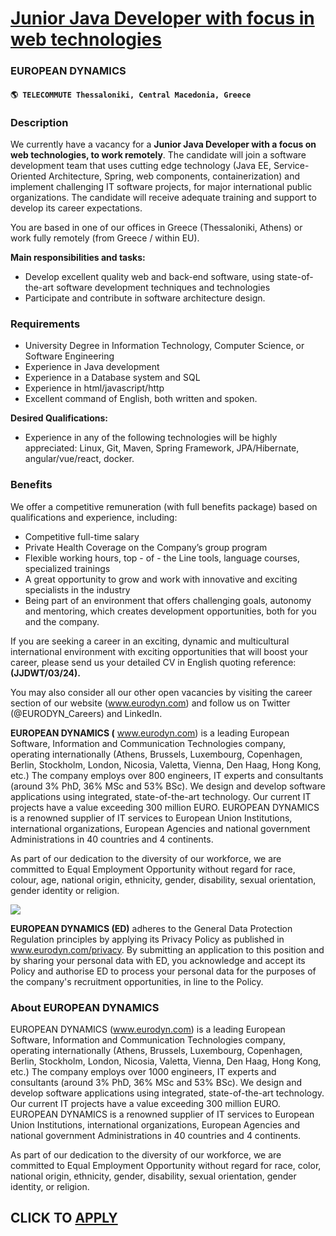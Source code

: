 # [Junior Java Developer with focus in web technologies](https://www.remotewlb.com/apply/junior-java-developer-with-focus-in-web-technologies)  
### EUROPEAN DYNAMICS  
#### `🌎 TELECOMMUTE Thessaloniki, Central Macedonia, Greece`  

### **Description**

We currently have a vacancy for a **Junior Java Developer with a focus on web technologies, to work remotely**. The candidate will join a software development team that uses cutting edge technology (Java EE, Service-Oriented Architecture, Spring, web components, containerization) and implement challenging IT software projects, for major international public organizations. The candidate will receive adequate training and support to develop its career expectations.

You are based in one of our offices in Greece (Thessaloniki, Athens) or work fully remotely (from Greece / within EU).

 **Main responsibilities and tasks:**

  * Develop excellent quality web and back-end software, using state-of-the-art software development techniques and technologies
  * Participate and contribute in software architecture design.

### **Requirements**

  * University Degree in Information Technology, Computer Science, or Software Engineering 
  * Experience in Java development 
  * Experience in a Database system and SQL
  * Experience in html/javascript/http
  * Excellent command of English, both written and spoken.

**Desired Qualifications:**

  * Experience in any of the following technologies will be highly appreciated: Linux, Git, Maven, Spring Framework, JPA/Hibernate, angular/vue/react, docker.

###  **Benefits**

We offer a competitive remuneration (with full benefits package) based on qualifications and experience, including:

  * Competitive full-time salary
  * Private Health Coverage on the Company’s group program
  * Flexible working hours, top - of - the Line tools, language courses, specialized trainings
  * A great opportunity to grow and work with innovative and exciting specialists in the industry
  * Being part of an environment that offers challenging goals, autonomy and mentoring, which creates development opportunities, both for you and the company.

If you are seeking a career in an exciting, dynamic and multicultural international environment with exciting opportunities that will boost your career, please send us your detailed CV in English quoting reference: **(JJDWT/03/24).**

You may also consider all our other open vacancies by visiting the career section of our website (www.eurodyn.com) and follow us on Twitter (@EURODYN_Careers) and LinkedIn.

 **EUROPEAN DYNAMICS (** www.eurodyn.com) is a leading European Software, Information and Communication Technologies company, operating internationally (Athens, Brussels, Luxembourg, Copenhagen, Berlin, Stockholm, London, Nicosia, Valetta, Vienna, Den Haag, Hong Kong, etc.) The company employs over 800 engineers, IT experts and consultants (around 3% PhD, 36% MSc and 53% BSc). We design and develop software applications using integrated, state-of-the-art technology. Our current IT projects have a value exceeding 300 million EURO. EUROPEAN DYNAMICS is a renowned supplier of IT services to European Union Institutions, international organizations, European Agencies and national government Administrations in 40 countries and 4 continents.

As part of our dedication to the diversity of our workforce, we are committed to Equal Employment Opportunity without regard for race, colour, age, national origin, ethnicity, gender, disability, sexual orientation, gender identity or religion.

![](https://workablehr.s3.amazonaws.com/uploads/photos/5048/db35f5025bd9cd6c2d1fcb746064441c.png)

 **EUROPEAN DYNAMICS (ED)** adheres to the General Data Protection Regulation principles by applying its Privacy Policy as published in www.eurodyn.com/privacy. By submitting an application to this position and by sharing your personal data with ED, you acknowledge and accept its Policy and authorise ED to process your personal data for the purposes of the company's recruitment opportunities, in line to the Policy.

###  **About EUROPEAN DYNAMICS**

EUROPEAN DYNAMICS (www.eurodyn.com) is a leading European Software, Information and Communication Technologies company, operating internationally (Athens, Brussels, Luxembourg, Copenhagen, Berlin, Stockholm, London, Nicosia, Valetta, Vienna, Den Haag, Hong Kong, etc.) The company employs over 1000 engineers, IT experts and consultants (around 3% PhD, 36% MSc and 53% BSc). We design and develop software applications using integrated, state-of-the-art technology. Our current IT projects have a value exceeding 300 million EURO. EUROPEAN DYNAMICS is a renowned supplier of IT services to European Union Institutions, international organizations, European Agencies and national government Administrations in 40 countries and 4 continents.

As part of our dedication to the diversity of our workforce, we are committed to Equal Employment Opportunity without regard for race, color, national origin, ethnicity, gender, disability, sexual orientation, gender identity, or religion.

  
## CLICK TO [APPLY](https://www.remotewlb.com/apply/junior-java-developer-with-focus-in-web-technologies)


